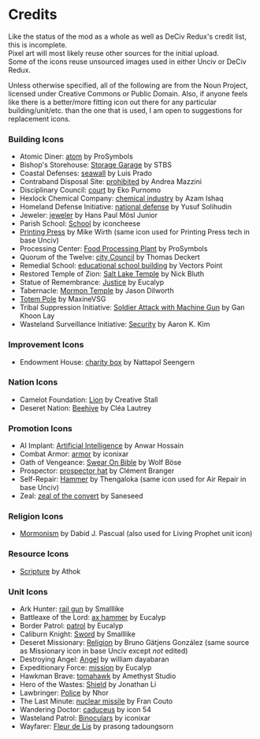 # Credits

Like the status of the mod as a whole as well as DeCiv Redux's credit list, this is incomplete.<br>
Pixel art will most likely reuse other sources for the initial upload.<br>
Some of the icons reuse unsourced images used in either Unciv or DeCiv Redux.

Unless otherwise specified, all of the following are from the Noun Project, licensed under Creative Commons or Public Domain. Also, if anyone feels like there is a better/more fitting icon out there for any particular building/unit/etc. than the one that is used, I am open to suggestions for replacement icons.

### Building Icons
- Atomic Diner: [atom](https://thenounproject.com/icon/atom-1081009/) by ProSymbols
- Bishop's Storehouse: [Storage Garage](https://thenounproject.com/icon/storage-garage-1371149/) by STBS
- Coastal Defenses: [seawall](https://thenounproject.com/icon/seawall-5503652/) by Luis Prado
- Contraband Disposal Site: [prohibited](https://thenounproject.com/icon/prohibited-209190/) by Andrea Mazzini
- Disciplinary Council: [court](https://thenounproject.com/icon/court-4428402/) by Eko Purnomo
- Hexlock Chemical Company: [chemical industry](https://thenounproject.com/icon/chemical-industry-4762097/) by Azam Ishaq
- Homeland Defense Initiative: [national defense](https://thenounproject.com/icon/national-defense-4363309/) by Yusuf Solihudin
- Jeweler: [jeweler](https://thenounproject.com/icon/jeweler-207094/) by Hans Paul Mösl Junior
- Parish School: [School](https://thenounproject.com/icon/school-3758946/) by iconcheese
- [Printing Press](https://thenounproject.com/icon/printing-press/11880/) by Mike Wirth (same icon used for Printing Press tech in base Unciv)
- Processing Center: [Food Processing Plant](https://thenounproject.com/icon/food-processing-plant-1877253/) by ProSymbols
- Quorum of the Twelve: [city Council](https://thenounproject.com/icon/city-council-3566027/) by Thomas Deckert
- Remedial School: [educational school building](https://thenounproject.com/icon/educational-school-building-3017500/) by Vectors Point
- Restored Temple of Zion: [Salt Lake Temple](https://thenounproject.com/icon/salt-lake-temple-219294/) by Nick Bluth
- Statue of Remembrance: [Justice](https://thenounproject.com/icon/justice-3872855/) by Eucalyp
- Tabernacle: [Mormon Temple](https://thenounproject.com/icon/mormon-temple-91138/) by Jason Dilworth
- [Totem Pole](https://thenounproject.com/icon/totem-pole-20257/) by MaxineVSG
- Tribal Suppression Initiative: [Soldier Attack with Machine Gun](https://thenounproject.com/icon/soldier-attack-with-machine-gun-659094/) by Gan Khoon Lay
- Wasteland Surveillance Initiative: [Security](https://thenounproject.com/icon/security-123950/) by Aaron K. Kim

### Improvement Icons
- Endowment House: [charity box](https://thenounproject.com/icon/charity-box-4091320/) by Nattapol Seengern

### Nation Icons
- Camelot Foundation: [Lion](https://thenounproject.com/icon/lion-394525/) by Creative Stall
- Deseret Nation: [Beehive](https://thenounproject.com/icon/beehive-106249/) by Cléa Lautrey

### Promotion Icons
- AI Implant: [Artificial Intelligence](https://thenounproject.com/icon/artificial-intelligence-5689657/) by Anwar Hossain
- Combat Armor: [armor](https://thenounproject.com/icon/armor-4069582/) by iconixar
- Oath of Vengeance: [Swear On Bible](https://thenounproject.com/icon/swear-on-bible-158489/) by Wolf Böse
- Prospector: [prospector hat](https://thenounproject.com/icon/prospector-hat-1105355/) by Clément Branger
- Self-Repair: [Hammer](https://thenounproject.com/icon/hammer-854936/) by Thengaloka (same icon used for Air Repair in base Unciv)
- Zeal: [zeal of the convert](https://thenounproject.com/icon/zeal-of-the-convert-4708155/) by Saneseed

### Religion Icons
- [Mormonism](https://thenounproject.com/icon/mormonism-200426/) by Dabid J. Pascual (also used for Living Prophet unit icon)

### Resource Icons
- [Scripture](https://thenounproject.com/icon/scripture-4402137/) by Athok

### Unit Icons
- Ark Hunter: [rail gun](https://thenounproject.com/icon/rail-gun-3448479/) by Smalllike
- Battleaxe of the Lord: [ax hammer](https://thenounproject.com/icon/ax-hammer-3635247/) by Eucalyp
- Border Patrol: [patrol](https://thenounproject.com/icon/patrol-3048375/) by Eucalyp
- Caliburn Knight: [Sword](https://thenounproject.com/icon/sword-2239554/) by Smalllike
- Deseret Missionary: [Religion](https://thenounproject.com/icon/religion-53064/) by Bruno Gätjens González (same source as Missionary icon in base Unciv except *not* edited)
- Destroying Angel: [Angel](https://thenounproject.com/icon/angel-354209/) by william dayabaran
- Expeditionary Force: [mission](https://thenounproject.com/icon/mission-3048372/) by Eucalyp
- Hawkman Brave: [tomahawk](https://thenounproject.com/icon/tomahawk-4130106/) by Amethyst Studio
- Hero of the Wastes: [Shield](https://thenounproject.com/icon/shield-49999/) by Jonathan Li
- Lawbringer: [Police](https://thenounproject.com/icon/police-3395179/) by Nhor
- The Last Minute: [nuclear missile](https://thenounproject.com/icon/nuclear-missile-5460126/) by Fran Couto
- Wandering Doctor: [caduceus](https://thenounproject.com/icon/caduceus-211045/) by icon 54
- Wasteland Patrol: [Binoculars](https://thenounproject.com/icon/binoculars-4069422/) by iconixar
- Wayfarer: [Fleur de Lis](https://thenounproject.com/icon/fleur-de-lis-1383646/) by prasong tadoungsorn

